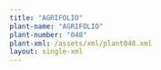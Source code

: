 ```yaml
---
title: "AGRIFOLIO"
plant-name: "AGRIFOLIO"
plant-number: "048"
plant-xml: /assets/xml/plant048.xml
layout: single-xml
---
```

